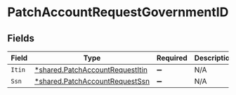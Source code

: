 # PatchAccountRequestGovernmentID


## Fields

| Field                                                                                    | Type                                                                                     | Required                                                                                 | Description                                                                              |
| ---------------------------------------------------------------------------------------- | ---------------------------------------------------------------------------------------- | ---------------------------------------------------------------------------------------- | ---------------------------------------------------------------------------------------- |
| `Itin`                                                                                   | [*shared.PatchAccountRequestItin](../../../pkg/models/shared/patchaccountrequestitin.md) | :heavy_minus_sign:                                                                       | N/A                                                                                      |
| `Ssn`                                                                                    | [*shared.PatchAccountRequestSsn](../../../pkg/models/shared/patchaccountrequestssn.md)   | :heavy_minus_sign:                                                                       | N/A                                                                                      |